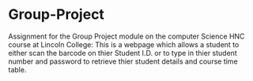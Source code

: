 # Group-Project
Assignment for the Group Project module on the computer Science HNC course at Lincoln College:
This is a webpage which allows a student to either scan the barcode on thier Student I.D. or to type in thier student number and password to retrieve thier student details and course time table. 
